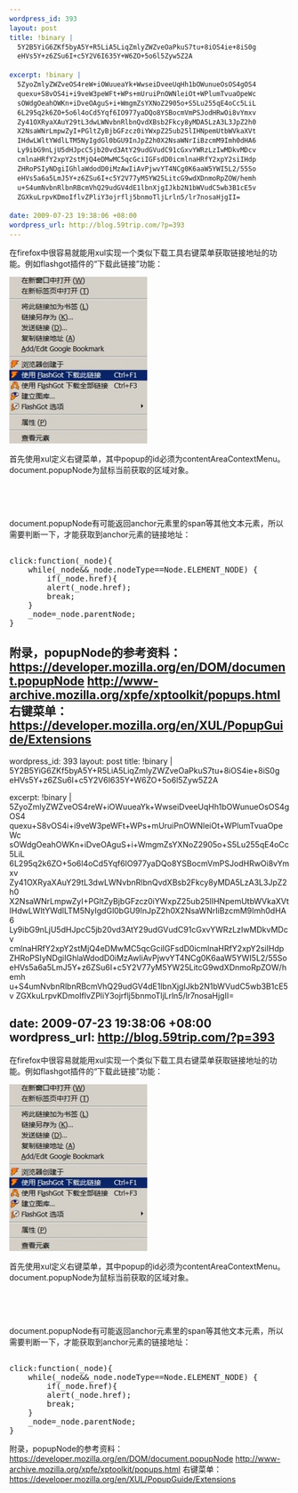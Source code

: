 ```yaml
--- 
wordpress_id: 393
layout: post
title: !binary |
  5Y2B5YiG6ZKf5byA5Y+R5LiA5LiqZmlyZWZveOaPkuS7tu+8iOS4ie+8iS0g
  eHVs5Y+z6ZSu6I+c5Y2V6I635Y+W6ZO+5o6l5Zyw5Z2A

excerpt: !binary |
  5ZyoZmlyZWZveOS4reW+iOWuueaYk+WwseiDveeUqHh1bOWunueOsOS4gOS4
  quexu+S8vOS4i+i9veW3peWFt+WPs+mUruiPnOWNleiOt+WPlumTvuaOpeWc
  sOWdgOeahOWKn+iDveOAguS+i+WmgmZsYXNoZ2905o+S5Lu255qE4oCc5LiL
  6L295q2k6ZO+5o6l4oCd5Yqf6IO977yaDQo8YSBocmVmPSJodHRwOi8vYmxv
  Zy41OXRyaXAuY29tL3dwLWNvbnRlbnQvdXBsb2Fkcy8yMDA5LzA3L3JpZ2h0
  X2NsaWNrLmpwZyI+PGltZyBjbGFzcz0iYWxpZ25ub25lIHNpemUtbWVkaXVt
  IHdwLWltYWdlLTM5NyIgdGl0bGU9InJpZ2h0X2NsaWNrIiBzcmM9Imh0dHA6
  Ly9ibG9nLjU5dHJpcC5jb20vd3AtY29udGVudC91cGxvYWRzLzIwMDkvMDcv
  cmlnaHRfY2xpY2stMjQ4eDMwMC5qcGciIGFsdD0icmlnaHRfY2xpY2siIHdp
  ZHRoPSIyNDgiIGhlaWdodD0iMzAwIiAvPjwvYT4NCg0K6aaW5YWI5L2/55So
  eHVs5a6a5LmJ5Y+z6ZSu6I+c5Y2V77yM5YW25LitcG9wdXDnmoRpZOW/hemh
  u+S4umNvbnRlbnRBcmVhQ29udGV4dE1lbnXjgIJkb2N1bWVudC5wb3B1cE5v
  ZGXkuLrpvKDmoIflvZPliY3ojrflj5bnmoTljLrln5/lr7nosaHjgII=

date: 2009-07-23 19:38:06 +08:00
wordpress_url: http://blog.59trip.com/?p=393
---
```

在firefox中很容易就能用xul实现一个类似下载工具右键菜单获取链接地址的功能。例如flashgot插件的“下载此链接”功能：
<!--more-->
<a href="/assets/uploads/2009/07/right_click.jpg"><img class="alignnone size-medium wp-image-397" title="right_click" src="/assets/uploads/2009/07/right_click-248x300.jpg" alt="right_click" width="248" height="300" /></a>

首先使用xul定义右键菜单，其中popup的id必须为contentAreaContextMenu。document.popupNode为鼠标当前获取的区域对象。
<pre class=xml name=code>
<popup id="contentAreaContextMenu">
<menuitem id="1234" oncommand="kaixin.click(document.popupNode);" label="Login" image="chrome://kaixin/skin/login.png" accesskey="d"/>
</popup>
</pre>

document.popupNode有可能返回anchor元素里的span等其他文本元素，所以需要判断一下，才能获取到anchor元素的链接地址：
<pre class=xml name=code> 
click:function(_node){
    while(_node&&_node.nodeType==Node.ELEMENT_NODE) {
        if(_node.href){
        alert(_node.href);
        break;
    }
    _node=_node.parentNode;
}
</pre>

附录，popupNode的参考资料：
<a href="https://developer.mozilla.org/en/DOM/document.popupNode">https://developer.mozilla.org/en/DOM/document.popupNode</a>
<a href="http://www-archive.mozilla.org/xpfe/xptoolkit/popups.html">http://www-archive.mozilla.org/xpfe/xptoolkit/popups.html</a>
右键菜单：
<a href="https://developer.mozilla.org/en/XUL/PopupGuide/Extensions">https://developer.mozilla.org/en/XUL/PopupGuide/Extensions</a>
--- 
wordpress_id: 393
layout: post
title: !binary |
  5Y2B5YiG6ZKf5byA5Y+R5LiA5LiqZmlyZWZveOaPkuS7tu+8iOS4ie+8iS0g
  eHVs5Y+z6ZSu6I+c5Y2V6I635Y+W6ZO+5o6l5Zyw5Z2A

excerpt: !binary |
  5ZyoZmlyZWZveOS4reW+iOWuueaYk+WwseiDveeUqHh1bOWunueOsOS4gOS4
  quexu+S8vOS4i+i9veW3peWFt+WPs+mUruiPnOWNleiOt+WPlumTvuaOpeWc
  sOWdgOeahOWKn+iDveOAguS+i+WmgmZsYXNoZ2905o+S5Lu255qE4oCc5LiL
  6L295q2k6ZO+5o6l4oCd5Yqf6IO977yaDQo8YSBocmVmPSJodHRwOi8vYmxv
  Zy41OXRyaXAuY29tL3dwLWNvbnRlbnQvdXBsb2Fkcy8yMDA5LzA3L3JpZ2h0
  X2NsaWNrLmpwZyI+PGltZyBjbGFzcz0iYWxpZ25ub25lIHNpemUtbWVkaXVt
  IHdwLWltYWdlLTM5NyIgdGl0bGU9InJpZ2h0X2NsaWNrIiBzcmM9Imh0dHA6
  Ly9ibG9nLjU5dHJpcC5jb20vd3AtY29udGVudC91cGxvYWRzLzIwMDkvMDcv
  cmlnaHRfY2xpY2stMjQ4eDMwMC5qcGciIGFsdD0icmlnaHRfY2xpY2siIHdp
  ZHRoPSIyNDgiIGhlaWdodD0iMzAwIiAvPjwvYT4NCg0K6aaW5YWI5L2/55So
  eHVs5a6a5LmJ5Y+z6ZSu6I+c5Y2V77yM5YW25LitcG9wdXDnmoRpZOW/hemh
  u+S4umNvbnRlbnRBcmVhQ29udGV4dE1lbnXjgIJkb2N1bWVudC5wb3B1cE5v
  ZGXkuLrpvKDmoIflvZPliY3ojrflj5bnmoTljLrln5/lr7nosaHjgII=

date: 2009-07-23 19:38:06 +08:00
wordpress_url: http://blog.59trip.com/?p=393
---
在firefox中很容易就能用xul实现一个类似下载工具右键菜单获取链接地址的功能。例如flashgot插件的“下载此链接”功能：
<!--more-->
<a href="/assets/uploads/2009/07/right_click.jpg"><img class="alignnone size-medium wp-image-397" title="right_click" src="/assets/uploads/2009/07/right_click-248x300.jpg" alt="right_click" width="248" height="300" /></a>

首先使用xul定义右键菜单，其中popup的id必须为contentAreaContextMenu。document.popupNode为鼠标当前获取的区域对象。
<pre class=xml name=code>
<popup id="contentAreaContextMenu">
<menuitem id="1234" oncommand="kaixin.click(document.popupNode);" label="Login" image="chrome://kaixin/skin/login.png" accesskey="d"/>
</popup>
</pre>

document.popupNode有可能返回anchor元素里的span等其他文本元素，所以需要判断一下，才能获取到anchor元素的链接地址：
<pre class=xml name=code> 
click:function(_node){
    while(_node&&_node.nodeType==Node.ELEMENT_NODE) {
        if(_node.href){
        alert(_node.href);
        break;
    }
    _node=_node.parentNode;
}
</pre>

附录，popupNode的参考资料：
<a href="https://developer.mozilla.org/en/DOM/document.popupNode">https://developer.mozilla.org/en/DOM/document.popupNode</a>
<a href="http://www-archive.mozilla.org/xpfe/xptoolkit/popups.html">http://www-archive.mozilla.org/xpfe/xptoolkit/popups.html</a>
右键菜单：
<a href="https://developer.mozilla.org/en/XUL/PopupGuide/Extensions">https://developer.mozilla.org/en/XUL/PopupGuide/Extensions</a>
